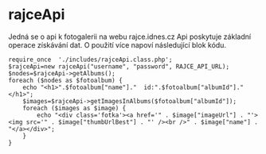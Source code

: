 rajceApi
========

Jedná se o api k fotogalerii na webu rajce.idnes.cz
Api poskytuje základní operace získávání dat. 
O použití více napoví následující blok kódu.

    require_once  './includes/rajceApi.class.php';
    $rajceApi=new rajceApi("username", "password", RAJCE_API_URL);
    $nodes=$rajceApi->getAlbums(); 
    foreach ($nodes as $fotoalbum) {   
        echo "<h1>".$fotoalbum["name"]."  id:".$fotoalbum["albumId"]."</h1>";   
        $images=$rajceApi->getImagesInAlbums($fotoalbum["albumId"]);
        foreach ($images as $image) {
            echo "<div class='fotka'><a href='" . $image["imageUrl"] . "'><img src='" . $image["thumbUrlBest"] . "' /><br />" . $image["name"] . "</a></div>";
        }
    }

